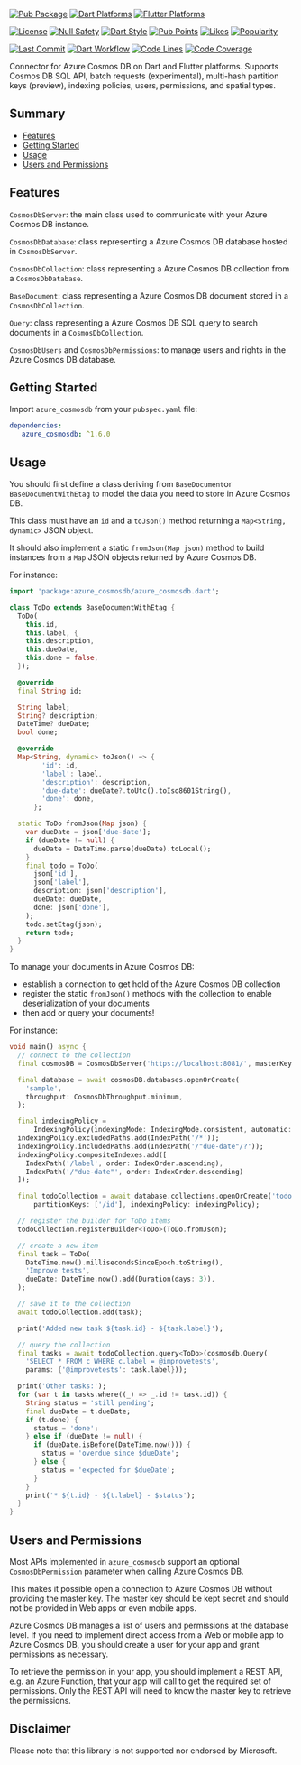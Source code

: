 [![Pub Package](https://badgen.net/pub/v/azure_cosmosdb)](https://pub.dev/packages/azure_cosmosdb)
[![Dart Platforms](https://badgen.net/pub/dart-platform/azure_cosmosdb)](https://pub.dev/packages/azure_cosmosdb)
[![Flutter Platforms](https://badgen.net/pub/flutter-platform/azure_cosmosdb)](https://pub.dev/packages/azure_cosmosdb)

[![License](https://img.shields.io/github/license/d-markey/azure_cosmosdb)](https://github.com/d-markey/azure_cosmosdb/blob/master/LICENSE)
[![Null Safety](https://img.shields.io/badge/null-safety-brightgreen)](https://dart.dev/null-safety)
[![Dart Style](https://img.shields.io/badge/style-lints-40c4ff)](https://pub.dev/packages/lints)
[![Pub Points](https://badgen.net/pub/points/azure_cosmosdb)](https://pub.dev/packages/azure_cosmosdb/score)
[![Likes](https://badgen.net/pub/likes/azure_cosmosdb)](https://pub.dev/packages/azure_cosmosdb/score)
[![Popularity](https://badgen.net/pub/popularity/azure_cosmosdb)](https://pub.dev/packages/azure_cosmosdb/score)

[![Last Commit](https://img.shields.io/github/last-commit/d-markey/azure_cosmosdb?logo=git&logoColor=white)](https://github.com/d-markey/azure_cosmosdb/commits)
[![Dart Workflow](https://github.com/d-markey/azure_cosmosdb/actions/workflows/dart.yml/badge.svg?logo=dart)](https://github.com/d-markey/azure_cosmosdb/actions/workflows/dart.yml)
[![Code Lines](https://img.shields.io/badge/dynamic/json?color=blue&label=code%20lines&query=%24.linesValid&url=https%3A%2F%2Fraw.githubusercontent.com%2Fd-markey%2Fazure_cosmosdb%2Fmain%2Fcoverage.json)](https://github.com/d-markey/azure_cosmosdb/tree/main/coverage/html)
[![Code Coverage](https://img.shields.io/badge/dynamic/json?color=blue&label=code%20coverage&query=%24.lineRate&suffix=%25&url=https%3A%2F%2Fraw.githubusercontent.com%2Fd-markey%2Fazure_cosmosdb%2Fmain%2Fcoverage.json)](https://github.com/d-markey/azure_cosmosdb/tree/main/coverage/html)

Connector for Azure Cosmos DB on Dart and Flutter platforms. Supports Cosmos DB SQL API, batch requests (experimental), multi-hash partition keys (preview), indexing policies, users, permissions, and spatial types.

## Summary

* [Features](#features)
* [Getting Started](#started)
* [Usage](#usage)
* [Users and Permissions](#permissions)

## <a name="features"></a>Features

`CosmosDbServer`: the main class used to communicate with your Azure Cosmos DB instance.

`CosmosDbDatabase`: class representing a Azure Cosmos DB database hosted in `CosmosDbServer`.

`CosmosDbCollection`: class representing a Azure Cosmos DB collection from a `CosmosDbDatabase`.

`BaseDocument`: class representing a Azure Cosmos DB document stored in a `CosmosDbCollection`.

`Query`: class representing a Azure Cosmos DB SQL query to search documents in a `CosmosDbCollection`.

`CosmosDbUsers` and `CosmosDbPermissions`: to manage users and rights in the Azure Cosmos DB database.

## <a name="started"></a>Getting Started

Import `azure_cosmosdb` from your `pubspec.yaml` file:

```yaml
dependencies:
   azure_cosmosdb: ^1.6.0
```

## <a name="usage"></a>Usage

You should first define a class deriving from `BaseDocument`or `BaseDocumentWithEtag` to
model the data you need to store in Azure Cosmos DB.

This class must have an `id` and a `toJson()` method returning a `Map<String, dynamic>`
JSON object.

It should also implement a static `fromJson(Map json)` method to build instances from a
`Map` JSON objects returned by Azure Cosmos DB.

For instance:

```dart
import 'package:azure_cosmosdb/azure_cosmosdb.dart';

class ToDo extends BaseDocumentWithEtag {
  ToDo(
    this.id,
    this.label, {
    this.description,
    this.dueDate,
    this.done = false,
  });

  @override
  final String id;

  String label;
  String? description;
  DateTime? dueDate;
  bool done;

  @override
  Map<String, dynamic> toJson() => {
        'id': id,
        'label': label,
        'description': description,
        'due-date': dueDate?.toUtc().toIso8601String(),
        'done': done,
      };

  static ToDo fromJson(Map json) {
    var dueDate = json['due-date'];
    if (dueDate != null) {
      dueDate = DateTime.parse(dueDate).toLocal();
    }
    final todo = ToDo(
      json['id'],
      json['label'],
      description: json['description'],
      dueDate: dueDate,
      done: json['done'],
    );
    todo.setEtag(json);
    return todo;
  }
}
```

To manage your documents in Azure Cosmos DB:
* establish a connection to get hold of the Azure Cosmos DB collection
* register the static `fromJson()` methods with the collection to enable deserialization of
your documents
* then add or query your documents!

For instance:

```dart
void main() async {
  // connect to the collection
  final cosmosDB = CosmosDbServer('https://localhost:8081/', masterKey: '/* your master key*/');

  final database = await cosmosDB.databases.openOrCreate(
    'sample',
    throughput: CosmosDbThroughput.minimum,
  );

  final indexingPolicy =
      IndexingPolicy(indexingMode: IndexingMode.consistent, automatic: false);
  indexingPolicy.excludedPaths.add(IndexPath('/*'));
  indexingPolicy.includedPaths.add(IndexPath('/"due-date"/?'));
  indexingPolicy.compositeIndexes.add([
    IndexPath('/label', order: IndexOrder.ascending),
    IndexPath('/"due-date"', order: IndexOrder.descending)
  ]);

  final todoCollection = await database.collections.openOrCreate('todo',
      partitionKeys: ['/id'], indexingPolicy: indexingPolicy);

  // register the builder for ToDo items
  todoCollection.registerBuilder<ToDo>(ToDo.fromJson);

  // create a new item
  final task = ToDo(
    DateTime.now().millisecondsSinceEpoch.toString(),
    'Improve tests',
    dueDate: DateTime.now().add(Duration(days: 3)),
  );

  // save it to the collection
  await todoCollection.add(task);

  print('Added new task ${task.id} - ${task.label}');

  // query the collection
  final tasks = await todoCollection.query<ToDo>(cosmosdb.Query(
    'SELECT * FROM c WHERE c.label = @improvetests',
    params: {'@improvetests': task.label}));

  print('Other tasks:');
  for (var t in tasks.where((_) => _.id != task.id)) {
    String status = 'still pending';
    final dueDate = t.dueDate;
    if (t.done) {
      status = 'done';
    } else if (dueDate != null) {
      if (dueDate.isBefore(DateTime.now())) {
        status = 'overdue since $dueDate';
      } else {
        status = 'expected for $dueDate';
      }
    }
    print('* ${t.id} - ${t.label} - $status');
  }
}
```

## <a name="permissions"></a>Users and Permissions

Most APIs implemented in `azure_cosmosdb` support an optional `CosmosDbPermission` parameter
when calling Azure Cosmos DB.

This makes it possible open a connection to Azure Cosmos DB without providing the master
key. The master key should be kept secret and should not be provided in Web apps or even
mobile apps.

Azure Cosmos DB manages a list of users and permissions at the database level. If you need
to implement direct access from a Web or mobile app to Azure Cosmos DB, you should create
a user for your app and grant permissions as necessary.

To retrieve the permission in your app, you should implement a REST API, e.g. an Azure
Function, that your app will call to get the required set of permissions. Only the REST
API will need to know the master key to retrieve the permissions.

## <a name="disclaimer"></a>Disclaimer

Please note that this library is not supported nor endorsed by Microsoft.
